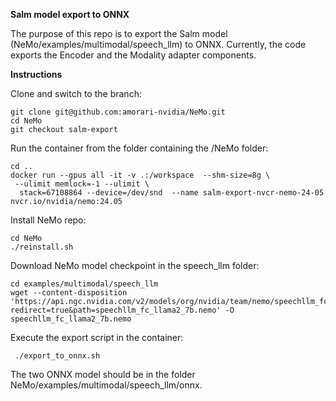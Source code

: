  **Salm model export to ONNX**

The purpose of this repo is to export the Salm model (NeMo/examples/multimodal/speech_llm) to ONNX. Currently, the code exports the Encoder and the Modality adapter components.

 **Instructions**

Clone and switch to the branch:

```shell
git clone git@github.com:amorari-nvidia/NeMo.git
cd NeMo
git checkout salm-export

```

Run the container from the folder containing the /NeMo folder:

```shell
cd ..
docker run --gpus all -it -v .:/workspace  --shm-size=8g \
 --ulimit memlock=-1 --ulimit \
  stack=67108864 --device=/dev/snd  --name salm-export-nvcr-nemo-24-05 nvcr.io/nvidia/nemo:24.05
```


Install NeMo repo:

```shell
cd NeMo
./reinstall.sh
```



Download NeMo model checkpoint in the speech_llm folder:
```shell
cd examples/multimodal/speech_llm
wget --content-disposition 'https://api.ngc.nvidia.com/v2/models/org/nvidia/team/nemo/speechllm_fc_llama2_7b/1.23.1/files?redirect=true&path=speechllm_fc_llama2_7b.nemo' -O speechllm_fc_llama2_7b.nemo
```

Execute the export script in the container:
```shell
 ./export_to_onnx.sh
```

The two ONNX model should be in the folder NeMo/examples/multimodal/speech_llm/onnx.

